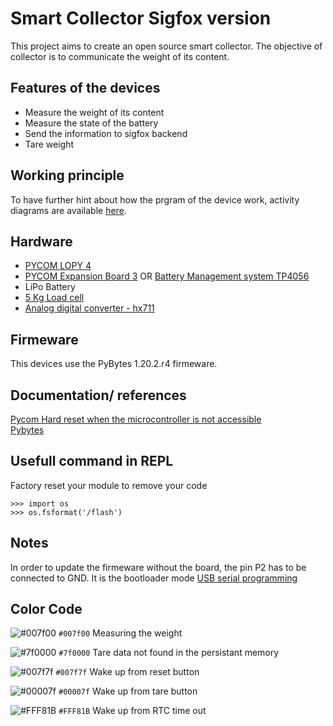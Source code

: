 # Smart Collector Sigfox version 

This project aims to create an open source smart collector. The objective of collector is to communicate the weight of its content.

## Features of the devices 
* Measure the weight of its content
* Measure the state of the battery
* Send the information to sigfox backend
* Tare weight

## Working principle
To have further hint about how the prgram of the device work, activity diagrams are available [here](doc/img/ActivityDiagrams.md).

## Hardware  
* [PYCOM LOPY 4](https://pycom.io/product/lopy4/)
* [PYCOM Expansion Board 3](https://pycom.io/product/expansion-board-3-0/) OR [Battery Management system TP4056](https://www.amazon.fr/Greluma-Interface-Chargeur-Batterie-Protection/dp/B08XWZFPRB/ref=bmx_dp_qanayhuo_5/262-1009802-0928702?pd_rd_w=CqLMz&pf_rd_p=4bc5b1b7-6c70-40d0-a70a-3ed2ca409d95&pf_rd_r=4GV6H1HBT1N7D93DD10B&pd_rd_r=d61cc57d-de6f-49c7-85b7-10e0572cf781&pd_rd_wg=zi9uJ&pd_rd_i=B08XWZFPRB&psc=1)
* LiPo Battery
* [5 Kg Load cell](https://www.gotronic.fr/art-capteur-de-force-5-kg-czl635-5-17599.htm)
* [Analog digital converter - hx711](https://www.gotronic.fr/art-amplificateur-hx711-grove-101020712-31346.htm)


## Firmeware
This devices use the PyBytes 1.20.2.r4 firmeware.


## Documentation/ references 
[Pycom Hard reset when the microcontroller is not accessible](https://docs.pycom.io/gettingstarted/programming/safeboot/)  
[Pybytes](https://pybytes.pycom.io)

## Usefull command in REPL

Factory reset your module to remove your code
```
>>> import os
>>> os.fsformat('/flash')
```

## Notes
In order to update the firmeware without the board, the pin P2 has to be connected to GND. It is the bootloader mode [USB serial programming](https://docs.pycom.io/gettingstarted/programming/usbserial/)


## Color Code
![#007f00](https://via.placeholder.com/15/007f00/000000?text=+) `#007f00` Measuring the weight

![#7f0000](https://via.placeholder.com/15/7f0000/000000?text=+) `#7f0000` Tare data not found in the persistant memory

![#007f7f](https://via.placeholder.com/15/007f7f/000000?text=+) `#007f7f` Wake up from reset button

![#00007f](https://via.placeholder.com/15/00007f/000000?text=+) `#00007f` Wake up from tare button

![#FFF81B](https://via.placeholder.com/15/FFF81B/000000?text=+) `#FFF81B` Wake up from RTC time out